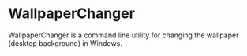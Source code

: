 WallpaperChanger
================

WallpaperChanger is a command line utility for changing the wallpaper (desktop background) in Windows.
